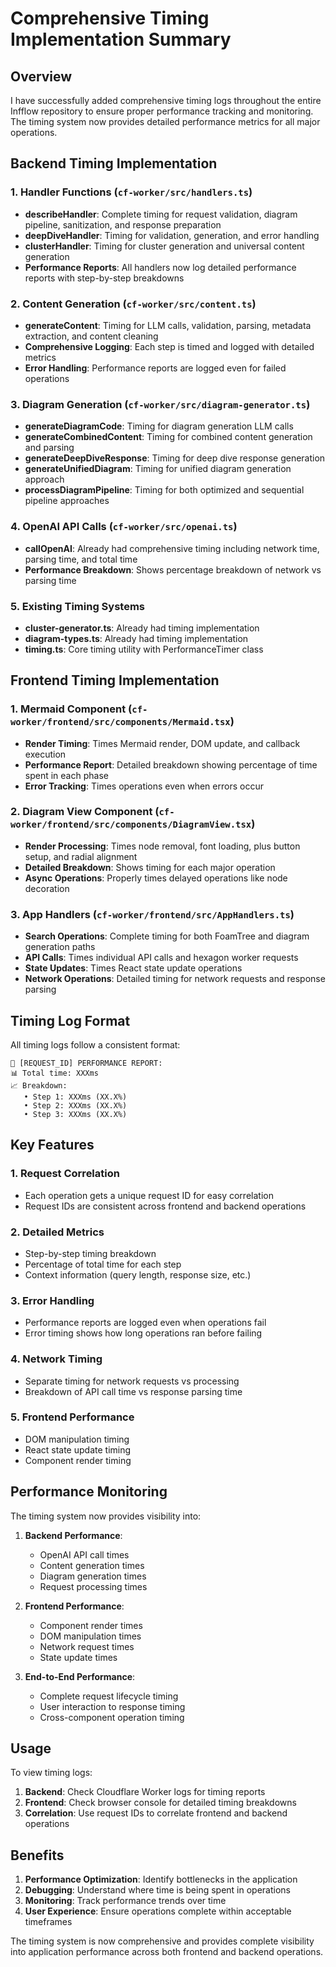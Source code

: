# Comprehensive Timing Implementation Summary

## Overview
I have successfully added comprehensive timing logs throughout the entire Infflow repository to ensure proper performance tracking and monitoring. The timing system now provides detailed performance metrics for all major operations.

## Backend Timing Implementation

### 1. Handler Functions (`cf-worker/src/handlers.ts`)
- **describeHandler**: Complete timing for request validation, diagram pipeline, sanitization, and response preparation
- **deepDiveHandler**: Timing for validation, generation, and error handling
- **clusterHandler**: Timing for cluster generation and universal content generation
- **Performance Reports**: All handlers now log detailed performance reports with step-by-step breakdowns

### 2. Content Generation (`cf-worker/src/content.ts`)
- **generateContent**: Timing for LLM calls, validation, parsing, metadata extraction, and content cleaning
- **Comprehensive Logging**: Each step is timed and logged with detailed metrics
- **Error Handling**: Performance reports are logged even for failed operations

### 3. Diagram Generation (`cf-worker/src/diagram-generator.ts`)
- **generateDiagramCode**: Timing for diagram generation LLM calls
- **generateCombinedContent**: Timing for combined content generation and parsing
- **generateDeepDiveResponse**: Timing for deep dive response generation
- **generateUnifiedDiagram**: Timing for unified diagram generation approach
- **processDiagramPipeline**: Timing for both optimized and sequential pipeline approaches

### 4. OpenAI API Calls (`cf-worker/src/openai.ts`)
- **callOpenAI**: Already had comprehensive timing including network time, parsing time, and total time
- **Performance Breakdown**: Shows percentage breakdown of network vs parsing time

### 5. Existing Timing Systems
- **cluster-generator.ts**: Already had timing implementation
- **diagram-types.ts**: Already had timing implementation
- **timing.ts**: Core timing utility with PerformanceTimer class

## Frontend Timing Implementation

### 1. Mermaid Component (`cf-worker/frontend/src/components/Mermaid.tsx`)
- **Render Timing**: Times Mermaid render, DOM update, and callback execution
- **Performance Report**: Detailed breakdown showing percentage of time spent in each phase
- **Error Tracking**: Times operations even when errors occur

### 2. Diagram View Component (`cf-worker/frontend/src/components/DiagramView.tsx`)
- **Render Processing**: Times node removal, font loading, plus button setup, and radial alignment
- **Detailed Breakdown**: Shows timing for each major operation
- **Async Operations**: Properly times delayed operations like node decoration

### 3. App Handlers (`cf-worker/frontend/src/AppHandlers.ts`)
- **Search Operations**: Complete timing for both FoamTree and diagram generation paths
- **API Calls**: Times individual API calls and hexagon worker requests
- **State Updates**: Times React state update operations
- **Network Operations**: Detailed timing for network requests and response parsing

## Timing Log Format

All timing logs follow a consistent format:

```
🚀 [REQUEST_ID] PERFORMANCE REPORT:
📊 Total time: XXXms
📈 Breakdown:
   • Step 1: XXXms (XX.X%)
   • Step 2: XXXms (XX.X%)
   • Step 3: XXXms (XX.X%)
```

## Key Features

### 1. Request Correlation
- Each operation gets a unique request ID for easy correlation
- Request IDs are consistent across frontend and backend operations

### 2. Detailed Metrics
- Step-by-step timing breakdown
- Percentage of total time for each step
- Context information (query length, response size, etc.)

### 3. Error Handling
- Performance reports are logged even when operations fail
- Error timing shows how long operations ran before failing

### 4. Network Timing
- Separate timing for network requests vs processing
- Breakdown of API call time vs response parsing time

### 5. Frontend Performance
- DOM manipulation timing
- React state update timing
- Component render timing

## Performance Monitoring

The timing system now provides visibility into:

1. **Backend Performance**:
   - OpenAI API call times
   - Content generation times
   - Diagram generation times
   - Request processing times

2. **Frontend Performance**:
   - Component render times
   - DOM manipulation times
   - Network request times
   - State update times

3. **End-to-End Performance**:
   - Complete request lifecycle timing
   - User interaction to response timing
   - Cross-component operation timing

## Usage

To view timing logs:

1. **Backend**: Check Cloudflare Worker logs for timing reports
2. **Frontend**: Check browser console for detailed timing breakdowns
3. **Correlation**: Use request IDs to correlate frontend and backend operations

## Benefits

1. **Performance Optimization**: Identify bottlenecks in the application
2. **Debugging**: Understand where time is being spent in operations
3. **Monitoring**: Track performance trends over time
4. **User Experience**: Ensure operations complete within acceptable timeframes

The timing system is now comprehensive and provides complete visibility into application performance across both frontend and backend operations.
